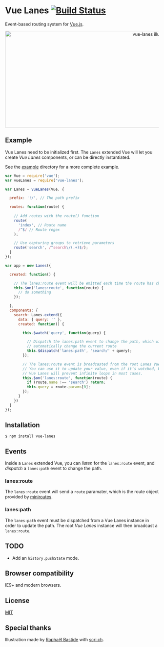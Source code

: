 # Vue Lanes [![Build Status](https://travis-ci.org/bpierre/vue-lanes.png?branch=master)](https://travis-ci.org/bpierre/vue-lanes)

Event-based routing system for [Vue.js](http://vuejs.org).

<p align="center"><img width="958" height="315" alt="vue-lanes illustration" src="http://scri.ch/luh.png"></p>


## Example

Vue Lanes need to be initialized first. The `Lanes` extended Vue will let you create _Vue Lanes_ components, or can be directly instantiated.

See the [example](example) directory for a more complete example.

```js
var Vue = require('vue');
var vueLanes = require('vue-lanes');

var Lanes = vueLanes(Vue, {

  prefix: '!/', // The path prefix

  routes: function(route) {
    
    // Add routes with the route() function
    route(
      'index', // Route name
      /^$/ // Route regex
    );

    // Use capturing groups to retrieve parameters
    route('search', /^search\/(.+)$/);
  }
});

var app = new Lanes({

  created: function() {

    // The lanes:route event will be emitted each time the route has changed
    this.$on('lanes:route', function(route) {
      // do something
    });

  },
  components: {
    search: Lanes.extend({
      data: { query: '' },
      created: function() {

        this.$watch('query', function(query) {

          // Dispatch the lanes:path event to change the path, which will
          // automatically change the current route
          this.$dispatch('lanes:path', 'search/' + query);
        });

        // The lanes:route event is broadcasted from the root Lanes Vue.
        // You can use it to update your value, even if it’s watched, because
        // Vue Lanes will prevent infinite loops in most cases.
        this.$on('lanes:route', function(route) {
          if (route.name !== 'search') return;
          this.query = route.params[0];
        });
      }
    })
  }
});
```

## Installation

```
$ npm install vue-lanes
```

## Events

Inside a `Lanes` extended Vue, you can _listen_ for the `lanes:route` event, and _dispatch_ a `lanes:path` event to change the path.

### lanes:route

The `lanes:route` event will send a `route` paramater, which is the route object provided by [miniroutes](https://github.com/bpierre/miniroutes).

### lanes:path

The `lanes:path` event must be dispatched from a Vue Lanes instance in order to update the path. The root _Vue Lanes_ instance will then broadcast a `lanes:route`.

## TODO

- Add an `history.pushState` mode.

## Browser compatibility

IE9+ and modern browsers.

## License

[MIT](http://pierre.mit-license.org/)

## Special thanks

Illustration made by [Raphaël Bastide](http://raphaelbastide.com/) with [scri.ch](http://scri.ch/).
